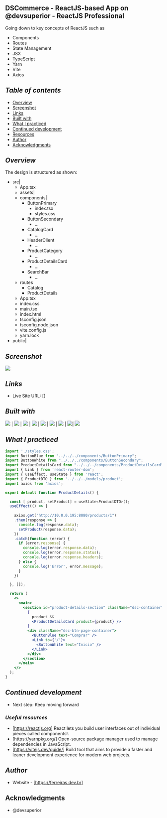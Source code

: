 ## DSCommerce - ReactJS-based App on @devsuperior - ReactJS Professional 
Going down to key concepts of ReactJS such as 
- Components
- Routes
- State Management
- JSX
- TypeScript
- Yarn
- Vite
- Axios
## _Table of contents_
- [Overview](#overview)
- [Screenshot](#screenshot)
- [Links](#links)
- [Built with](#built-with)
- [What I practiced](#what-i-practiced)
- [Continued development](#continued-development)
- [Resources](#useful-resources)
- [Author](#author)
- [Acknowledgments](#acknowledgments)
## _Overview_
The design is structured as shown:
- src|
    - App.tsx
    - assets|
    - components|
        - ButtonPrimary
          - index.tsx
          - styles.css
        - ButtonSecondary
          - ...
        - CatalogCard
          - ...
        - HeaderClient
          - ...
        - ProductCategory
          - ...
        - ProductDetailsCard
          - ...
        - SearchBar
          - ...
   - routes
        - Catalog
        - ProductDetails
   - App.tsx
   - index.css
   - main.tsx
   - index.html
   - tsconfig.json
   - tsconfig.node.json
   - vite.config.js
   - yarn.lock
- public|

## _Screenshot_
[![](./DSCommerce.png)]()
## _Links_
- Live Site URL: [] 
## _Built with_

 ![](https://ferreiras.dev.br/assets/images/icons/git-scm-icon.svg) | ![](https://ferreiras.dev.br/assets/images/icons/react.svg) | ![](https://ferreiras.dev.br/assets/images/icons/vite.svg) | ![](https://ferreiras.dev.br/assets/images/icons/yarn-title.svg) | ![](https://ferreiras.dev.br/assets/images/icons/ts-logo.svg) | ![](https://ferreiras.dev.br/assets/images/icons/icons8-javascript.svg) | ![](https://ferreiras.dev.br/assets/images/icons/icons8-visual-studio-code.svg) | ![](https://ferreiras.dev.br/assets/images/icons/axios-logo.svg)| ![](https://ferreiras.dev.br/assets/images/icons/react-router-stacked-color-inverted.svg)

 ## _What I practiced_
```jsx
import './styles.css';
import ButtonBlue from "../../../components/ButtonPrimary";
import ButtonWhite from "../../../components/ButtonSecondary";
import ProductDetailsCard from "../../../components/ProductDetailsCard";
import { Link } from 'react-router-dom';
import { useEffect, useState } from 'react';
import { ProductDTO } from '../../../models/product';
import axios from 'axios';

export default function ProductDetails() {

  const [ product, setProduct] = useState<ProductDTO>();
  useEffect(() => {
    
    axios.get("http://10.0.0.195:8080/products/1")
    .then(response => {
      console.log(response.data);
      setProduct(response.data);
    })
    .catch(function (error) {
      if (error.response) {
        console.log(error.response.data);
        console.log(error.response.status);
        console.log(error.response.headers);
      } else {
        console.log('Error', error.message);
      }
    })

  }, []);

  return (
    <>
      <main>
        <section id="product-details-section" className="dsc-container">
          {
            product &&
            <ProductDetailsCard product={product} />
          }
          <div className="dsc-btn-page-container">
            <ButtonBlue text="Comprar" />
            <Link to={'/'}>
              <ButtonWhite text="Inicio" />
            </Link>
          </div>
        </section>
      </main>
    </>
  );
}

``` 

## _Continued development_
- Next step: Keep moving forward 
### _Useful resources_
- [https://reactjs.org] React lets you build user interfaces out of individual pieces called components!.
- [https://yarnpkg.org/] Open-source package manager used to manage dependencies in  JavaScript.
- [https://vitejs.dev/guide/] Build tool that aims to provide a faster and leaner development experience for modern web projects.
## _Author_
- Website - [https://ferreiras.dev.br] 
## Acknowledgments
- @devsuperior
